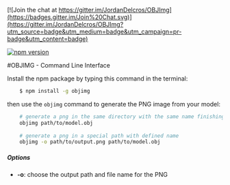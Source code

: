 [![Join the chat at https://gitter.im/JordanDelcros/OBJImg](https://badges.gitter.im/Join%20Chat.svg)](https://gitter.im/JordanDelcros/OBJImg?utm_source=badge&utm_medium=badge&utm_campaign=pr-badge&utm_content=badge)

[![npm version](https://badge.fury.io/js/objimg.svg)](https://www.npmjs.com/package/objimg)

#OBJIMG - Command Line Interface

Install the npm package by typing this command in the terminal:
```bash
	$ npm install -g objimg
```

then use the `objimg` command to generate the PNG image from your model:

```bash
	# generate a png in the same directory with the same name finishing by *.png
	objimg path/to/model.obj 
	
	# generate a png in a special path with defined name
	objimg -o path/to/output.png path/to/model.obj
```

##### Options

 - **-o**: choose the output path and file name for the PNG
